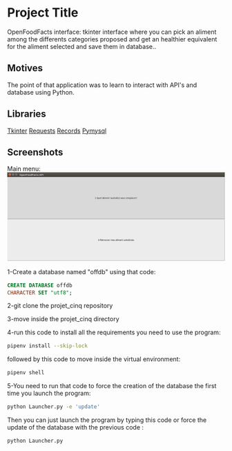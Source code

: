 # Project Title

OpenFoodFacts interface: tkinter interface where you can pick an aliment among the differents categories proposed and get an healthier equivalent for the aliment selected and save them in database..

## Motives

The point of that application was to learn to interact with API's and database using Python.

## Libraries

[Tkinter](https://docs.python.org/3/library/tk.html)
[Requests](http://docs.python-requests.org/en/master/)
[Records](https://pypi.org/project/records/)
[Pymysql](https://github.com/PyMySQL/PyMySQL)

## Screenshots

Main menu:
![Screenshot](OFF.png)


1-Create a database named "offdb" using that code:  
```SQL
CREATE DATABASE offdb
CHARACTER SET "utf8";
```
2-git clone the projet_cinq repository

3-move inside the projet_cinq directory

4-run this code to install all the requirements you need to use the program:  
```Bash
pipenv install --skip-lock 
```
  followed by this code to move inside the virtual environment: 
  ```Bash
  pipenv shell
  ```


5-You need to run that code to force the creation of the database the first time you launch the program: 
```Bash
python Launcher.py -e 'update'
```
Then you can just launch the program by typing this code or force the update of the database with the previous code : 
```Bash
python Launcher.py 
```

